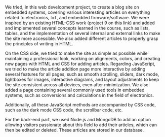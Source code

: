  We tried, in this web development project, to create a blog site on embedded systems, covering various interesting articles on everything related to electronics, IoT, and embedded firmware/software. We were inspired by an existing HTML-CSS work (project 9 on this link) and added and implemented several concepts learned in the course, such as lists, tables, and the implementation of several internal and external links to make the site more accessible. We also added different articles to properly grasp the principles of writing in HTML.

On the CSS side, we tried to make the site as simple as possible while maintaining a professional look, working on alignments, colors, and creating new pages with HTML and CSS for adding articles. Regarding JavaScript, we tried to make the article addition page more interactive by adding several features for all pages, such as smooth scrolling, sliders, dark mode, lightboxes for images, interactive diagrams, and layout adjustments to keep the site consistent across all devices, even after minimization. We also added a page containing several commonly used tools in embedded systems, such as conversions and calculations in the field of electronics.

Additionally, all these JavaScript methods are accompanied by CSS code, such as the dark mode CSS code, the scrollbar code, etc.

For the back-end part, we used Node.js and MongoDB to add an option allowing visitors passionate about this field to add their articles, which can then be edited or deleted. These articles are stored in our database.

